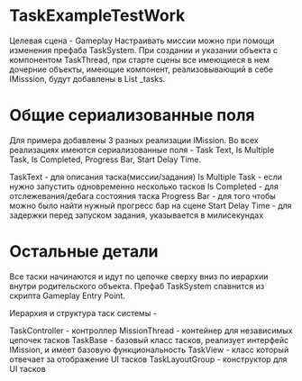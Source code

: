 # TaskExampleTestWork

Целевая сцена - Gameplay
Настраивать миссии можно при помощи изменения префаба TaskSystem.
При создании и указании объекта с компонентом TaskThread, 
при старте сцены все имеющиеся в нем дочерние объекты, имеющие компонент, реализовывающий в себе IMisssion, 
будут добавлены в List<IMission> _tasks.

# Общие сериализованные поля

Для примера добавлены 3 разных реализации IMission. 
Во всех реализациях имеются сериализованные поля - Task Text, Is Multiple Task, Is Completed, Progress Bar, Start Delay Time.

TaskText - для описания таска(миссии/задания)
Is Multiple Task - если нужно запустить одновременно несколько тасков
Is Completed - для отслежевания/дебага состояния таска
Progress Bar - для того чтобы можно было найти нужный прогресс бар на сцене
Start Delay Time - для задержки перед запуском задания, указывается в милисекундах

# Остальные детали

Все таски начинаются и идут по цепочке сверху вниз по иерархии внутри родительского объекта.
Префаб TaskSystem спавнится из скрипта Gameplay Entry Point.

Иерархия и структура таск системы - 

TaskController - контроллер
MissionThread - контейнер для независимых цепочек тасков
TaskBase - базовый класс тасков, реализует интерфейс IMission, и имеет базовую функциональность
TaskView - класс который отвечает за отображение UI тасков
TaskLayoutGroup - конструктор для UI тасков
